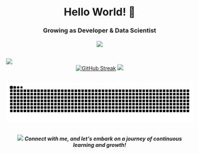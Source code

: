 <div id="header" align="center">
  <h1> 
    Hello World! 👋
  </h1>
  <h3 align="center">
    Growing as Developer & Data Scientist
  </h3>
</div>

<div align="center">
  <img align="center" src="https://visitor-badge.laobi.icu/badge?page_id=nyomr.nyomr&left_color=royalblue&right_color=black"  />
</div>

##
<img align="center" src="https://user-images.githubusercontent.com/22107794/139580686-887df369-edb8-4bc8-b607-4fbf6d7e4866.gif">

<div id="content" align="center">
  <a href="https://github.com/nyomr"><img height="193px" src="https://github-readme-streak-stats.herokuapp.com?user=nyomr&theme=gotham" alt="GitHub Streak" /></a>
  <a href="https://github.com/nyomr"><img height="193px" src="https://github-readme-stats.vercel.app/api/top-langs/?username=nyomr&theme=gotham&show_icons=true&hide_border=false&layout=compact" /></a>
</div>
<div id="content-2" align="center">
  
</div>

##
![Snake animation](https://raw.githubusercontent.com/nyomr/nyomr/output/github-contribution-grid-snake-dark.svg)

##
<div id="footer" align="center">
<img src="https://user-images.githubusercontent.com/74038190/216120981-b9507c36-0e04-4469-8e27-c99271b45ba5.png" width="15"> <em><b>Connect with me, and let's embark on a journey of continuous learning and growth!</b></em>
</div>
